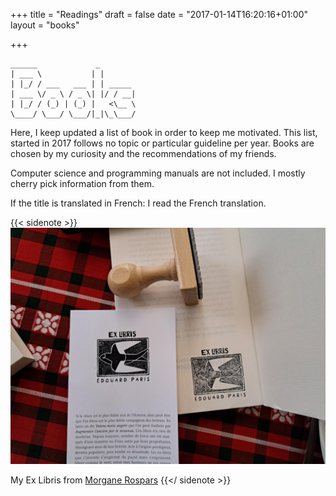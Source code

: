 +++
title = "Readings"
draft = false
date = "2017-01-14T16:20:16+01:00"
layout = "books"

+++
```ascii
______             _
| ___ \           | |
| |_/ / ___   ___ | | _____
| ___ \/ _ \ / _ \| |/ / __|
| |_/ / (_) | (_) |   <\__ \
\____/ \___/ \___/|_|\_\___/
```

Here, I keep updated a list of book in order to keep me motivated.
This list, started in 2017 follows no topic or particular guideline per
year. Books are chosen by my curiosity and the recommendations of my friends.

Computer science and programming manuals are not included. I mostly
cherry pick information from them.

If the title is translated in French: I read the French translation.

{{< sidenote >}}
![Ex Libris](exlibris.jpeg)

My Ex Libris from [Morgane Rospars](https://morganerospars.com)
{{</ sidenote >}}

